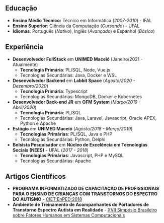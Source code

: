 ## Educação
* **Ensino Médio Técnico:** Técnico em Informática (*2007-2010*) - IFAL
* **Ensino Superior**: Ciência da Computação (*Cursando*) - UFAL
* **Idiomas**: Português (*Nativo*), Inglês (*Avançado*) e Espanhol (*Básico*)

## Experiência
* **Desenvolvedor FullStack** em **UNIMED Maceió** (Janeiro/2021 - Atualmente)
    * **Tecnologia Primária**: PL/SQL, Node, Vue.js
    * Tecnologias Secundárias: Java, Docker e WSL
* **Desenvolvedor Backend** em **Labbit Space** (*Agosto/2020 - Dezembro/2020*)
    * **Tecnologia Primária**: Typescript
    * Tecnologias Secundárias: MongoDB, Docker e Kubernetes
* **Desenvolvedor Back-end JR** em **OFM System** (*Março/2019 - Abril/2020*)
    * **Tecnologia Primária**: PL/SQL
    * Tecnologias Secundárias: Java, Laravel, Javascript, Oracle APEX, Python e Apache
* **Estágio** em **UNIMED Maceió** (*Agosto/2018 - Março/2019*)
    * **Tecnologias Primárias**: PL/SQL, Java e PHP
    * Tecnologias Secundárias: Python, Delphi
* **Bolsista Pesquisador** em **Núcleo de Excelência em Tecnologias Sociais (NEES)** - UFAL (*2017 - 2018*)
    * **Tecnologias Primárias**: Javascript, PHP e MySQL
    * Tecnologias Secundárias: Apache

## Artigos Científicos
* **PROGRAMA INFORMATIZADO DE CAPACITAÇÃO DE PROFISSIONAIS PARA O ENSINO DE CRIANÇAS COM TRANSTORNOS DO ESPECTRO DO AUTISMO** - [CIET:EnPED:2018](https://cietenped.ufscar.br/submissao/index.php/2018/article/view/503)
* **Ambiente de Treinamento de Acompanhantes de Portadores de Transtorno Espectro Autista em Realidade** - [XVII Simpósio Brasileiro sobre Fatores Humanos em Sistemas Computacionais](https://sol.sbc.org.br/index.php/ihc_estendido/article/view/4184)
